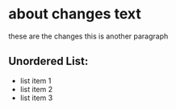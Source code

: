 # about changes text
these are the changes
this is another paragraph

## Unordered List:
- list item 1
- list item 2
- list item 3
